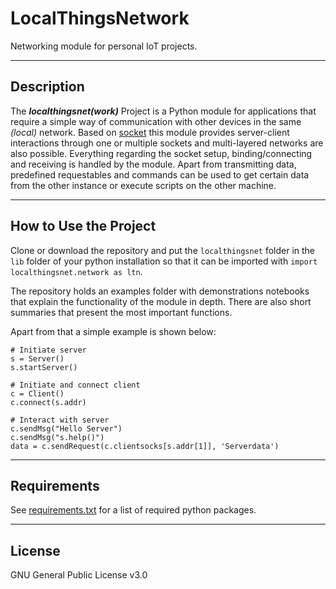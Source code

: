 # LocalThingsNetwork
Networking module for personal IoT projects.

---
## Description
The ***localthingsnet(work)*** Project is a Python module for applications that
require a simple way of communication with other devices in the same *(local)*
network. Based on [socket](https://docs.python.org/3/library/socket.html) this
module provides server-client interactions through one or multiple sockets and
multi-layered networks are also possible. Everything regarding the socket
setup, binding/connecting and receiving is handled by the module. Apart from
transmitting data, predefined requestables and commands can be used to get
certain data from the other instance or execute scripts on the other machine.

---
## How to Use the Project
Clone or download the repository and put the `localthingsnet` folder in the
`lib` folder of your python installation so that it can be imported with
`import localthingsnet.network as ltn`.

The repository holds an examples folder with demonstrations notebooks that
explain the functionality of the module in depth. There are also short
summaries that present the most important functions.

Apart from that a simple example is shown below:

```
# Initiate server
s = Server()
s.startServer()

# Initiate and connect client
c = Client()
c.connect(s.addr)

# Interact with server
c.sendMsg("Hello Server")
c.sendMsg("s.help()")
data = c.sendRequest(c.clientsocks[s.addr[1]], 'Serverdata')
```


---
## Requirements
See [requirements.txt](requirements.txt) for a list of required python packages.

---
## License
GNU General Public License v3.0
